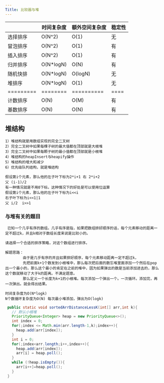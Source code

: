 ```yaml
---
Title: 比较器与堆
---
```


|           | 时间复杂度 | 额外空间复杂度 | 稳定性 |
| --------- | ---------- | -------------- | ------ |
| 选择排序  | O(N^2)     | O(1)           | 无     |
| 冒泡排序  | O(N^2)     | O(1)           | 有     |
| 插入排序  | O(N^2)     | O(1)           | 有     |
| 归并排序  | O(N*logN)  | O(N)           | 有     |
| 随机快排  | O(N*logN)  | O(logN)        | 无     |
| 堆排序    | O(N*logN)  | O(1)           | 无     |
| ========= | ========   | ==========     | ====   |
| 计数排序  | O(N)       | O(M)           | 有     |
| 基数排序  | O(N)       | O(N)           | 有     |

## 堆结构

```
1）堆结构就是用数组实现的完全二叉树
2）完全二叉树中如果每棵子树的最大值都在顶部就是大根堆
3）完全二叉树中如果每颗子树的最小值都在顶部就是小根堆
4）堆结构的heapInsert与heapify操作
5）堆结构的增大和减少
6）优先级队列结构，就是堆结构
```

```
假设第i个元素，那么他的左子叶下标为2*i+1 右 2*i+2
父 (i-1)/2
有一种情况就是不用0下标。这种情况下的好处是可以使用位运算
假设第i个元素，那么他的左子叶下标为i<<i
右子叶下标为i<<1|1
父 i/2  i>>1
```

### 与堆有关的题目

```
 已知一个几乎有序的数组。几乎有序是指，如果把数组排好顺序的话，每个元素移动的距离一定不超过k，并且k相对于数组长度来说是比较小的。
 
请选择一个合适的排序策略，对这个数组进行排序。
```

```
解题思路：
		由于是几乎有序的并且如果排好顺序，每个元素移动距离一定不超过k，
		先把前面k+1个数发到小根堆中，那么每次把后面的数忘堆里面添加一个然后在pop出一个最小的，那么这个最小的肯定在之前的堆中，因为如果弹出的数是当前添加进去的，那么这个数就移动了大于k的距离。不满足题意。
		那么定义一个长度为k+1的小根堆。每次添加一个弹出一个。一次循环。添加完，再一次弹出。就会得出结果。

时间复杂度为O(N*logk) 
N个数循环复杂度为O(N) 每次最小堆添加，弹出为O(logk)
```

```java
 public static void sortedArrDistanceLessK(int[] arr,int k){
   // 默认小根堆
   PriorityQueue<Integer> heap = new PriorityQueue<>();
   int index = 0;
   for(;index <= Math.min(arr.length-1,k);index++){
     heap.add(arr[index]);
   }
   int i = 0;
   for(;index<arr.length;i++,index++){
     heap.add(arr[index]);
     arr[i] = heap.poll();
   }
   while (!heap.isEmpty()){
     arr[i++]=heap.poll();
   }
 }
```

